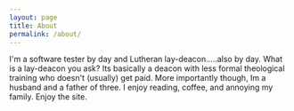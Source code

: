 ```yaml
---
layout: page
title: About
permalink: /about/
---
```


I'm a software tester by day and Lutheran lay-deacon.....also by day. What is a lay-deacon you ask? Its basically a deacon with less formal theological training who doesn't (usually) get paid. More importantly though, Im a husband and a father of three. I enjoy reading, coffee, and annoying my family. Enjoy the site. 
